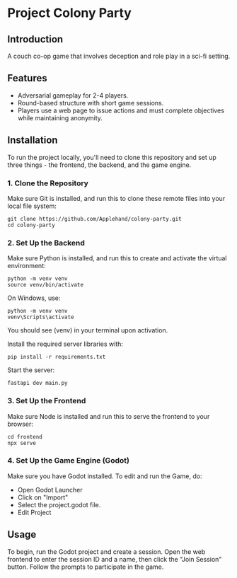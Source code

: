 # Project Colony Party

## Introduction

A couch co-op game that involves deception and role play in a sci-fi setting.

## Features

- Adversarial gameplay for 2-4 players.
- Round-based structure with short game sessions.
- Players use a web page to issue actions and must complete objectives while maintaining anonymity.

## Installation

To run the project locally, you'll need to clone this repository and set up three things - the frontend, the backend, and the game engine.

### 1. Clone the Repository

Make sure Git is installed, and run this to clone these remote files into your local file system:
  ```
  git clone https://github.com/Applehand/colony-party.git
  cd colony-party
  ```
### 2. Set Up the Backend

Make sure Python is installed, and run this to create and activate the virtual environment:
```
python -m venv venv
source venv/bin/activate
```
On Windows, use:
```
python -m venv venv
venv\Scripts\activate
```
You should see (venv) in your terminal upon activation.

Install the required server libraries with:
```
pip install -r requirements.txt
```
Start the server:
```
fastapi dev main.py
```
### 3. Set Up the Frontend

Make sure Node is installed and run this to serve the frontend to your browser:
```
cd frontend
npx serve
```
### 4. Set Up the Game Engine (Godot)

Make sure you have Godot installed. To edit and run the Game, do:
- Open Godot Launcher
- Click on "Import"
- Select the project.godot file.
- Edit Project

## Usage

To begin, run the Godot project and create a session. Open the web frontend to enter the session ID and a name, then click the "Join Session" button. Follow the prompts to participate in the game.

